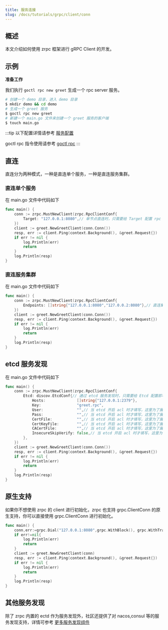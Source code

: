 ```yaml
---
title: 服务连接
slug: /docs/tutorials/grpc/client/conn
---
```


## 概述

本文介绍如何使用 zrpc 框架进行 gRPC Client 的开发。

## 示例

**准备工作**

我们执行 `goctl rpc new greet` 生成一个 rpc server 服务。

```bash
# 创建一个 demo 目录，进入 demo 目录
$ mkdir demo && cd demo
# 生成一个 greet 服务
$ goctl rpc new greet
# 新建一个 main.go 文件来创建一个 greet 服务的客户端
$ touch main.go
```

:::tip
以下配置详情请参考 <a href="/docs/tutorials/grpc/client/configuration" target="_blank">服务配置</a>

goctl rpc 指令使用请参考 <a href="/docs/tutorials/cli/rpc" target="_blank"> goctl rpc</a>
:::

## 直连

直连分为两种模式，一种是直连单个服务，一种是直连服务集群。

### 直连单个服务

在 main.go 文件中代码如下

```go
func main() {
    conn := zrpc.MustNewClient(zrpc.RpcClientConf{
        Target: "127.0.0.1:8080",// 单节点直连时，只需要给 Target 配置 rpc server的地址即可
    })
    client := greet.NewGreetClient(conn.Conn())
    resp, err := client.Ping(context.Background(), &greet.Request{})
    if err != nil {
        log.Println(err)
        return
    }
    log.Println(resp)
}
```

### 直连服务集群

在 main.go 文件中代码如下

```go
func main() {
    conn := zrpc.MustNewClient(zrpc.RpcClientConf{
        Endpoints: []string{"127.0.0.1:8080","127.0.0.2:8080"},// 直连集群时，只需要给 Endpoints 配置 rpc server的地址即可
    })
    client := greet.NewGreetClient(conn.Conn())
    resp, err := client.Ping(context.Background(), &greet.Request{})
    if err != nil {
        log.Println(err)
        return
    }
    log.Println(resp)
}
```

## etcd 服务发现

在 main.go 文件中代码如下

```go
func main() {
    conn := zrpc.MustNewClient(zrpc.RpcClientConf{
        Etcd: discov.EtcdConf{// 通过 etcd 服务发现时，只需要给 Etcd 配置即可
            Hosts:              []string{"127.0.0.1:2379"},
            Key:                "greet.rpc",
            User:               "",// 当 etcd 开启 acl 时才填写，这里为了展示所以没有删除，实际使用如果没有开启 acl 可忽略
            Pass:               "",// 当 etcd 开启 acl 时才填写，这里为了展示所以没有删除，实际使用如果没有开启 acl 可忽略
            CertFile:           "",// 当 etcd 开启 acl 时才填写，这里为了展示所以没有删除，实际使用如果没有开启 acl 可忽略
            CertKeyFile:        "",// 当 etcd 开启 acl 时才填写，这里为了展示所以没有删除，实际使用如果没有开启 acl 可忽略
            CACertFile:         "",// 当 etcd 开启 acl 时才填写，这里为了展示所以没有删除，实际使用如果没有开启 acl 可忽略
            InsecureSkipVerify: false,// 当 etcd 开启 acl 时才填写，这里为了展示所以没有删除，实际使用如果没有开启 acl 可忽略
        },
    })
    client := greet.NewGreetClient(conn.Conn())
    resp, err := client.Ping(context.Background(), &greet.Request{})
    if err != nil {
        log.Println(err)
        return
    }
    log.Println(resp)
}
```

## 原生支持

如果你不想使用 zrpc 的 client 进行初始化，zrpc 也支持 grpc.ClientConn 的原生支持，你可以直接使用 grpc.ClientConn 进行初始化。

```go
func main() {
    conn,err:=grpc.Dial("127.0.0.1:8080",grpc.WithBlock(), grpc.WithTransportCredentials(insecure.NewCredentials()))
    if err!=nil{
        log.Println(err)
        return
    }
    client := greet.NewGreetClient(conn)
    resp, err := client.Ping(context.Background(), &greet.Request{})
    if err != nil {
        log.Println(err)
        return
    }
    log.Println(resp)
}
```

## 其他服务发现

除了 zrpc 内置的 ectd 作为服务发现外，社区还提供了对 nacos,consul 等的服务发现支持，详情可参考 <a href="https://github.com/zeromicro/zero-contrib/tree/main/zrpc/registry" target="_blank">更多服务发现组件</a>
